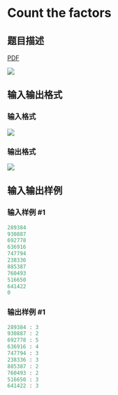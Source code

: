 # Count the factors

## 题目描述

[problemUrl]: https://uva.onlinejudge.org/index.php?option=com_onlinejudge&Itemid=8&category=18&page=show_problem&problem=1640

[PDF](https://uva.onlinejudge.org/external/106/p10699.pdf)

![](https://cdn.luogu.com.cn/upload/vjudge_pic/UVA10699/fe859a866ad5662c5b79870f5aa225808a55a1d4.png)

## 输入输出格式

### 输入格式

![](https://cdn.luogu.com.cn/upload/vjudge_pic/UVA10699/5e8612c4a28856268bb2c0b17cd6fb4c1a2ff9e4.png)

### 输出格式

![](https://cdn.luogu.com.cn/upload/vjudge_pic/UVA10699/c17cdf4203ce9fb462861582fef9e906792bf86b.png)

## 输入输出样例

### 输入样例 #1

```cpp
289384
930887
692778
636916
747794
238336
885387
760493
516650
641422
0
```


### 输出样例 #1

```cpp
289384 : 3
930887 : 2
692778 : 5
636916 : 4
747794 : 3
238336 : 3
885387 : 2
760493 : 2
516650 : 3
641422 : 3
```


